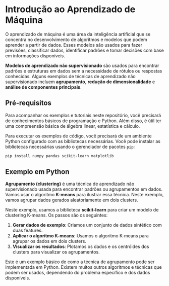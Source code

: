 # Introdução ao Aprendizado de Máquina

O aprendizado de máquina é uma área da inteligência artificial que se concentra no desenvolvimento de algoritmos e modelos que podem aprender a partir de dados. Esses modelos são usados para fazer previsões, classificar dados, identificar padrões e tomar decisões com base em informações disponíveis.

**Modelos de aprendizado não supervisionado** são usados para encontrar padrões e estruturas em dados sem a necessidade de rótulos ou respostas conhecidas. Alguns exemplos de técnicas de aprendizado não supervisionado incluem **agrupamento**, **redução de dimensionalidade** e **análise de componentes principais**.

## Pré-requisitos

Para acompanhar os exemplos e tutoriais neste repositório, você precisará de conhecimentos básicos de programação e Python. Além disso, é útil ter uma compreensão básica de álgebra linear, estatística e cálculo.

Para executar os exemplos de código, você precisará de um ambiente Python configurado com as bibliotecas necessárias. Você pode instalar as bibliotecas necessárias usando o gerenciador de pacotes `pip`:

```bash
pip install numpy pandas scikit-learn matplotlib
```

## Exemplo em Python

**Agrupamento (clustering)** é uma técnica de aprendizado não supervisionado usada para encontrar padrões ou agrupamentos em dados. Vamos usar o algoritmo **K-means** para ilustrar essa técnica. Neste exemplo, vamos agrupar dados gerados aleatoriamente em dois clusters.

Neste exemplo, usamos a biblioteca **scikit-learn** para criar um modelo de clustering K-means. Os passos são os seguintes:

1. **Gerar dados de exemplo**: Criamos um conjunto de dados sintético com duas features.
2. **Aplicar o algoritmo K-means**: Usamos o algoritmo K-means para agrupar os dados em dois clusters.
3. **Visualizar os resultados**: Plotamos os dados e os centróides dos clusters para visualizar os agrupamentos.

Este é um exemplo básico de como a técnica de agrupamento pode ser implementada em Python. Existem muitos outros algoritmos e técnicas que podem ser usados, dependendo do problema específico e dos dados disponíveis.